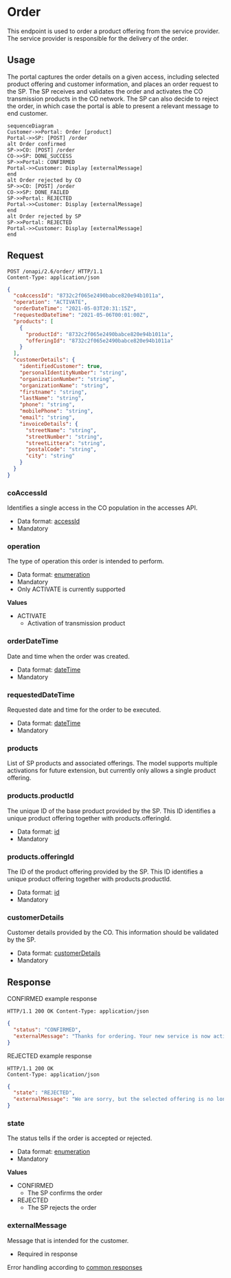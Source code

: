 # Order

This endpoint is used to order a product offering from the service provider. The service provider is responsible for the
delivery of the order.

## Usage

The portal captures the order details on a given access, including selected product offering and customer information,
and places an order request to the SP. The SP receives and validates the order and activates the CO transmission
products in the CO network. The SP can also decide to reject the order, in which case the portal is able to present a
relevant message to end customer.

```mermaid
sequenceDiagram
Customer->>Portal: Order [product]
Portal->>SP: [POST] /order
alt Order confirmed
SP->>CO: [POST] /order
CO->>SP: DONE_SUCCESS
SP->>Portal: CONFIRMED
Portal->>Customer: Display [externalMessage]
end
alt Order rejected by CO
SP->>CO: [POST] /order
CO->>SP: DONE_FAILED
SP->>Portal: REJECTED
Portal->>Customer: Display [externalMessage]
end
alt Order rejected by SP
SP->>Portal: REJECTED
Portal->>Customer: Display [externalMessage]
end
```

## Request

```http
POST /onapi/2.6/order/ HTTP/1.1
Content-Type: application/json
```

```json
{
  "coAccessId": "8732c2f065e2490babce820e94b1011a",
  "operation": "ACTIVATE",
  "orderDateTime": "2021-05-03T20:31:15Z",
  "requestedDateTime": "2021-05-06T00:01:00Z",
  "products": [
    {
      "productId": "8732c2f065e2490babce820e94b1011a",
      "offeringId": "8732c2f065e2490babce820e94b1011a"
    }
  ],
  "customerDetails": {
    "identifiedCustomer": true,
    "personalIdentityNumber": "string",
    "organizationNumber": "string",
    "organizationName": "string",
    "firstname": "string",
    "lastName": "string",
    "phone": "string",
    "mobilePhone": "string",
    "email": "string",
    "invoiceDetails": {
      "streetName": "string",
      "streetNumber": "string",
      "streetLittera": "string",
      "postalCode": "string",
      "city": "string"
    }
  }
}
```

### coAccessId

Identifies a single access in the CO population in the accesses API.

* Data format: [accessId](../common/dataformats.md#accessid)
* Mandatory

### operation

The type of operation this order is intended to perform.

* Data format: [enumeration](../common/dataformats.md#enumeration)
* Mandatory
* Only ACTIVATE is currently supported

**Values**

* ACTIVATE
    * Activation of transmission product

### orderDateTime

Date and time when the order was created.

* Data format: [dateTime](../common/dataformats.md#datetime)
* Mandatory

### requestedDateTime

Requested date and time for the order to be executed.

* Data format: [dateTime](../common/dataformats.md#datetime)
* Mandatory

### products

List of SP products and associated offerings. The model supports multiple activations for future extension, but
currently only allows a single product offering.

### products.productId

The unique ID of the base product provided by the SP. This ID identifies a unique product offering together with
products.offeringId.

* Data format: [id](../common/dataformats.md#id)
* Mandatory

### products.offeringId

The ID of the product offering provided by the SP. This ID identifies a unique product offering together with
products.productId.

* Data format: [id](../common/dataformats.md#id)
* Mandatory

### customerDetails

Customer details provided by the CO. This information should be validated by the SP.

* Data format: [customerDetails](../common/dataformats.md#customerdetails)
* Mandatory

## Response

CONFIRMED example response

```http
HTTP/1.1 200 OK Content-Type: application/json
```

```json
{
  "status": "CONFIRMED",
  "externalMessage": "Thanks for ordering. Your new service is now active. You will receive an email with order confirmation and information about how to get started."
}
```

REJECTED example response

```HTTP
HTTP/1.1 200 OK
Content-Type: application/json
```

```json
{
  "state": "REJECTED",
  "externalMessage": "We are sorry, but the selected offering is no longer available on your location. Please contact us for more information and alternatives."
}
```

### state

The status tells if the order is accepted or rejected.

* Data format: [enumeration](../common/dataformats.md#enumeration)
* Mandatory

**Values**

* CONFIRMED
    * The SP confirms the order
* REJECTED
    * The SP rejects the order

### externalMessage

Message that is intended for the customer.

* Required in response

Error handling according to [common responses](../common/responses.md)
